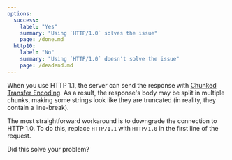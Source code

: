 ```yaml
---
options:
  success:
    label: "Yes"
    summary: "Using `HTTP/1.0` solves the issue"
    page: /done.md
  http10:
    label: "No"
    summary: "Using `HTTP/1.0` doesn't solve the issue"
    page: /deadend.md
---
```


When you use HTTP 1.1, the server can send the response with [Chunked Transfer Encoding](https://en.wikipedia.org/wiki/Chunked_transfer_encoding).
As a result, the response's body may be split in multiple chunks, making some strings look like they are truncated (in reality, they contain a line-break).

The most straightforward workaround is to downgrade the connection to HTTP 1.0.
To do this, replace `HTTP/1.1` with `HTTP/1.0` in the first line of the request.

Did this solve your problem?
